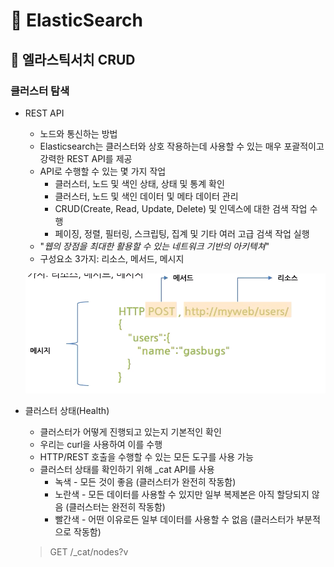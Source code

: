 # :book: ElasticSearch

## :pushpin: 엘라스틱서치 CRUD

### 클러스터 탐색 

- REST API
    - 노드와 통신하는 방법
    - Elasticsearch는 클러스터와 상호 작용하는데 사용할 수 있는 매우 포괄적이고 강력한 REST API를 제공
    - API로 수행할 수 있는 몇 가지 작업
        - 클러스터, 노드 및 색인 상태, 상태 및 통계 확인
        - 클러스터, 노드 및 색인 데이터 및 메타 데이터 관리
        - CRUD(Create, Read, Update, Delete) 및 인덱스에 대한 검색 작업 수행
        - 페이징, 정렬, 필터링, 스크립팅, 집계 및 기타 여러 고급 검색 작업 실행
    - "*웹의 장점을 최대한 활용할 수 있는 네트워크 기반의 아키텍쳐*"
    - 구성요소 3가지: 리소스, 메서드, 메시지
    
    ![구성요소](./image/구성요소.png)


- 클러스터 상태(Health)
    - 클러스터가 어떻게 진행되고 있는지 기본적인 확인
    - 우리는 curl을 사용하여 이를 수행
    - HTTP/REST 호출을 수행할 수 있는 모든 도구를 사용 가능
    - 클러스터 상태를 확인하기 위해 _cat API를 사용
        - 녹색 - 모든 것이 좋음 (클러스터가 완전히 작동함)
        - 노란색 - 모든 데이터를 사용할 수 있지만 일부 복제본은 아직 할당되지 않음 (클러스터는 완전히 작동함)
        - 빨간색 - 어떤 이유로든 일부 데이터를 사용할 수 없음 (클러스터가 부분적으로 작동함)
        
    > GET /_cat/nodes?v
    
